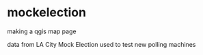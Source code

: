 # mockelection
making a qgis map page

data from LA City Mock Election used to test new polling machines
